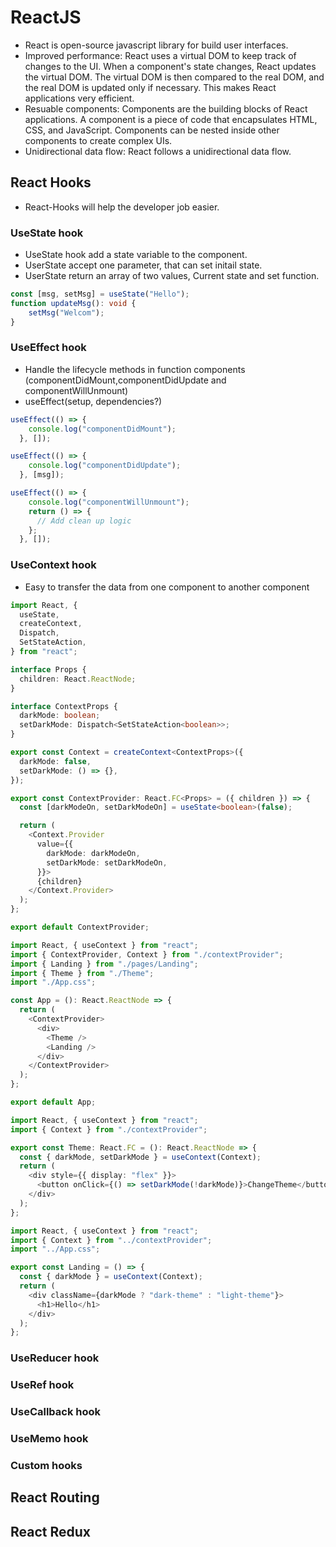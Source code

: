 # ReactJS
- React is open-source javascript library for build user interfaces.
- Improved performance: React uses a virtual DOM to keep track of changes to the UI. When a component's state changes, React updates the virtual DOM. The virtual DOM is then compared to the real DOM, and the real DOM is updated only if necessary. This makes React applications very efficient.
- Resuable components: Components are the building blocks of React applications. A component is a piece of code that encapsulates HTML, CSS, and JavaScript. Components can be nested inside other components to create complex UIs.
- Unidirectional data flow: React follows a unidirectional data flow.

## React Hooks
- React-Hooks will help the developer job easier.
### UseState hook
- UseState hook add a state variable to the component.
- UserState accept one parameter, that can set initail state.
- UserState return an array of two values, Current state and set function.
```typescript
const [msg, setMsg] = useState("Hello");
function updateMsg(): void {
    setMsg("Welcom");
}
```
### UseEffect hook
- Handle the lifecycle methods in function components (componentDidMount,componentDidUpdate and componentWillUnmount)
- useEffect(setup, dependencies?)
```typescript
useEffect(() => {
    console.log("componentDidMount");
  }, []);

useEffect(() => {
    console.log("componentDidUpdate");
  }, [msg]);

useEffect(() => {
    console.log("componentWillUnmount");
    return () => {
      // Add clean up logic
    };
  }, []);
```
### UseContext hook
- Easy to transfer the data from one component to another component
```typescript
import React, {
  useState,
  createContext,
  Dispatch,
  SetStateAction,
} from "react";

interface Props {
  children: React.ReactNode;
}

interface ContextProps {
  darkMode: boolean;
  setDarkMode: Dispatch<SetStateAction<boolean>>;
}

export const Context = createContext<ContextProps>({
  darkMode: false,
  setDarkMode: () => {},
});

export const ContextProvider: React.FC<Props> = ({ children }) => {
  const [darkModeOn, setDarkModeOn] = useState<boolean>(false);

  return (
    <Context.Provider
      value={{
        darkMode: darkModeOn,
        setDarkMode: setDarkModeOn,
      }}>
      {children}
    </Context.Provider>
  );
};

export default ContextProvider;
```

```typescript
import React, { useContext } from "react";
import { ContextProvider, Context } from "./contextProvider";
import { Landing } from "./pages/Landing";
import { Theme } from "./Theme";
import "./App.css";

const App = (): React.ReactNode => {
  return (
    <ContextProvider>
      <div>
        <Theme />
        <Landing />
      </div>
    </ContextProvider>
  );
};

export default App;
```
```typescript
import React, { useContext } from "react";
import { Context } from "./contextProvider";

export const Theme: React.FC = (): React.ReactNode => {
  const { darkMode, setDarkMode } = useContext(Context);
  return (
    <div style={{ display: "flex" }}>
      <button onClick={() => setDarkMode(!darkMode)}>ChangeTheme</button>
    </div>
  );
};
```
```typescript
import React, { useContext } from "react";
import { Context } from "../contextProvider";
import "../App.css";

export const Landing = () => {
  const { darkMode } = useContext(Context);
  return (
    <div className={darkMode ? "dark-theme" : "light-theme"}>
      <h1>Hello</h1>
    </div>
  );
};
```

### UseReducer hook
### UseRef hook
### UseCallback hook
### UseMemo hook
### Custom hooks

## React Routing

## React Redux
